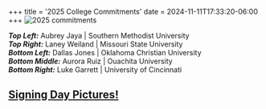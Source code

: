 +++
title = '2025 College Commitments'
date = 2024-11-11T17:33:20-06:00
+++
![2025 commitments](img/2025-commitments2.jpg)

<!--more-->  

***Top Left:*** Aubrey Jaya | Southern Methodist University  
***Top Right:*** Laney Weiland | Missouri State University  
***Bottom Left:*** Dallas Jones | Oklahoma Christian University    
***Bottom Middle:*** Aurora Ruiz | Ouachita University  
***Bottom Right:*** Luke Garrett | University of Cincinnati  

## [Signing Day Pictures!](https://photos.fmhswaterjags.com/gallery#z4p4Flrek-GzdQn0U_4F0uaU)